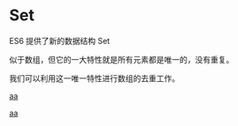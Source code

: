 # Set

ES6 提供了新的数据结构 Set

似于数组，但它的一大特性就是所有元素都是唯一的，没有重复。

我们可以利用这一唯一特性进行数组的去重工作。

[aa](https://www.jianshu.com/p/98a412de4a50)

[aa](https://www.cnblogs.com/kongxianghai/p/7250248.html)
